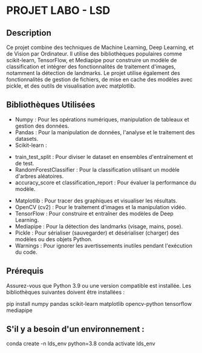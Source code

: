 # PROJET LABO - LSD

## Description
Ce projet combine des techniques de Machine Learning, Deep Learning, et de Vision par Ordinateur. Il utilise des bibliothèques populaires comme scikit-learn, TensorFlow, et Mediapipe pour construire un modèle de classification et intégrer des fonctionnalités de traitement d'images, notamment la détection de landmarks. Le projet utilise également des fonctionnalités de gestion de fichiers, de mise en cache des modèles avec pickle, et des outils de visualisation avec matplotlib.

## Bibliothèques Utilisées
- Numpy : Pour les opérations numériques, manipulation de tableaux et gestion des données.
- Pandas : Pour la manipulation de données, l'analyse et le traitement des datasets.
- Scikit-learn :
* train_test_split : Pour diviser le dataset en ensembles d'entraînement et de test.
* RandomForestClassifier : Pour la classification utilisant un modèle d'arbres aléatoires.
* accuracy_score et classification_report : Pour évaluer la performance du modèle.
- Matplotlib : Pour tracer des graphiques et visualiser les résultats.
- OpenCV (cv2) : Pour le traitement d'images et la manipulation vidéo.
- TensorFlow : Pour construire et entraîner des modèles de Deep Learning.
- Mediapipe : Pour la détection des landmarks (visage, mains, pose).
- Pickle : Pour sérialiser (sauvegarder) et désérialiser (charger) des modèles ou des objets Python.
- Warnings : Pour ignorer les avertissements inutiles pendant l'exécution du code.

## Prérequis
Assurez-vous que Python 3.9 ou une version compatible est installée. Les bibliothèques suivantes doivent être installées :

pip install numpy pandas scikit-learn matplotlib opencv-python tensorflow mediapipe

## S'il y a besoin d'un environnement :
conda create -n lds_env python=3.8
conda activate lds_env